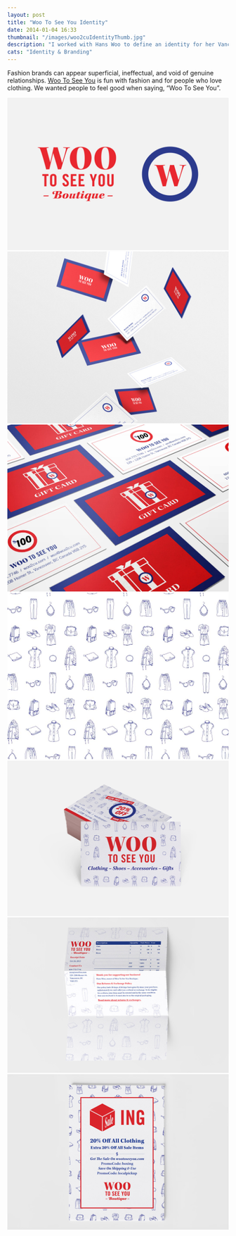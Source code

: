 ```yaml
---
layout: post
title: "Woo To See You Identity"
date: 2014-01-04 16:33
thumbnail: "/images/woo2cuIdentityThumb.jpg"
description: "I worked with Hans Woo to define an identity for her Vancouver based fashion company Woo To See You."
cats: "Identity & Branding"
---
```

Fashion brands can appear superficial, ineffectual, and void of genuine relationships. [Woo To See You](http://wootoseeyou.com) is fun with fashion and for people who love clothing. We wanted people to feel good when saying, “Woo To See You”.

<div>
	<img src="/images/wootoseeyou-logo-monogram.jpg" alt="Woo To See You" />
	<img src="/images/wootoseeyou-business-card.jpg" alt="Woo To See You" />
	<img src="/images/wootoseeyou-gift-card.jpg" alt="Woo To See You" />
	<img src="/images/wootoseeyou-pattern.jpg" alt="Woo To See You" />
	<img src="/images/wootoseeyou-promo-card.jpg" alt="Woo To See You" />
	<img src="/images/wootoseeyou-invoice.jpg" alt="Woo To See You" />
	<img src="/images/wootoseeyou-boxingday.jpg" alt="Woo To See You" />
</div>